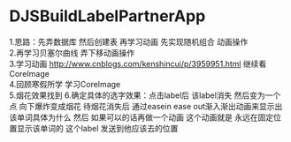 # DJSBuildLabelPartnerApp    
1.思路：先弄数据库 然后创建表 再学习动画 先实现随机组合 动画操作        
2.再学习贝塞尔曲线 弄下移动画操作      
3.学习动画    http://www.cnblogs.com/kenshincui/p/3959951.html 继续看CoreImage    
4.回顾寒假所学 学习CoreImage    
5.烟花效果找到
6.确定具体的选字效果：点击label后 该label消失 然后变为一个点 向下爆炸变成烟花 待烟花消失后 通过easein ease out渐入渐出动画来显示出该单词具体为什么 然后 如果可以的话再做一个动画 这个动画就是 永远在固定位置显示该单词的 这个label 发送到他应该去的位置    
